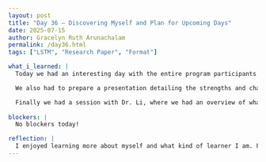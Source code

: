 ```yaml
---
layout: post
title: "Day 36 – Discovering Myself and Plan for Upcoming Days"
date: 2025-07-15
author: Gracelyn Ruth Arunachalam
permalink: /day36.html
tags: ["LSTM", "Research Paper", "Format"]

what_i_learned: |
  Today we had an interesting day with the entire program participants. During the cohort connect we were tasked to play a game of bingo, where we had to meet new people in the program and learn something about them. I was able to discover that one person in our group is just like me, they read to themselves when learning. Following this activity, we all had to take two surveys, VARK (Visual, Aural, Read/Write and Kinesthetic) and Myers-Briggs Type Indicator. After taking the first survey, I discovered that I am a multimodal learner, with Aural being my most preferred method of learning. From the Type Test I found out that I am an ENFP (Extraversion, Intuition, Feeling and Perception) and a champion, communicator, charismatic and psychologist. 

  We also had to prepare a presentation detailing the strengths and challenges in our group based on our character types. I found our diversity to be a benefit but also a disadvantage, the fact that we had one type of each learner meant that we may have to learn independantly. 

  Finally we had a session with Dr. Li, where we had an overview of what we have to do for the upcoming days. I was tasked with figuring out why there is a high peak in PM2.5 in 2021, and also using interpolation to see if we get better results after training our model.
  
blockers: |
  No blockers today!

reflection: |
  I enjoyed learning more about myself and what kind of learner I am. Finding out that I'm an introvert shocked me the most, because I always knew myself as an introvert. Furthermore, the session we had with Dr. Li gave me a general idea of what we need to do in the upcoming days.
---
```

